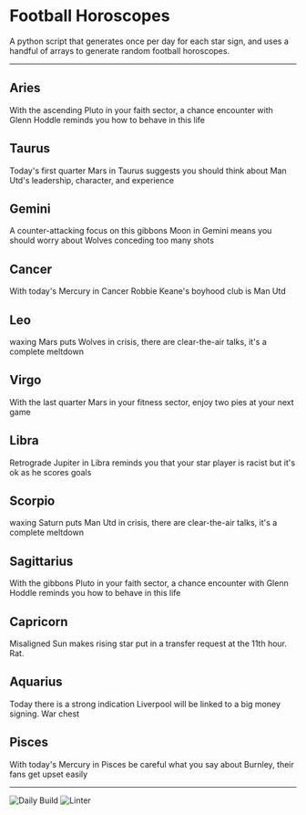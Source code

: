 # Football Horoscopes

A python script that generates once per day for each star sign, and uses a handful of arrays to generate random football horoscopes.

---

<!-- horoscopes_item starts -->
<h2>Aries</h2><p>With the ascending Pluto in your faith sector, a chance encounter with Glenn Hoddle reminds you how to behave in this life</p><h2>Taurus</h2><p>Today's first quarter Mars in Taurus suggests you should think about Man Utd's leadership, character, and experience</p><h2>Gemini</h2><p>A counter-attacking focus on this gibbons Moon in Gemini means you should worry about Wolves conceding too many shots</p><h2>Cancer</h2><p>With today's Mercury in Cancer Robbie Keane's boyhood club is Man Utd</p><h2>Leo</h2><p>waxing Mars puts Wolves in crisis, there are clear-the-air talks, it's a complete meltdown</p><h2>Virgo</h2><p>With the last quarter Mars in your fitness sector, enjoy two pies at your next game</p><h2>Libra</h2><p>Retrograde Jupiter in Libra reminds you that your star player is racist but it's ok as he scores goals</p><h2>Scorpio</h2><p>waxing Saturn puts Man Utd in crisis, there are clear-the-air talks, it's a complete meltdown</p><h2>Sagittarius</h2><p>With the gibbons Pluto in your faith sector, a chance encounter with Glenn Hoddle reminds you how to behave in this life</p><h2>Capricorn</h2><p>Misaligned Sun makes rising star put in a transfer request at the 11th hour. Rat.</p><h2>Aquarius</h2><p>Today there is a strong indication Liverpool will be linked to a big money signing. War chest</p><h2>Pisces</h2><p>With today's Mercury in Pisces be careful what you say about Burnley, their fans get upset easily</p>
<!-- horoscopes_item ends -->

---

![Daily Build](https://github.com/MatBenfield/horofootball.thechels.uk/workflows/Daily%20Build/badge.svg) ![Linter](https://github.com/MatBenfield/horofootball.thechels.uk/workflows/Linter/badge.svg)
